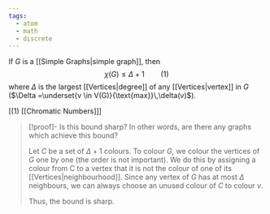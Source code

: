 ```yaml
---
tags:
  - atom
  - math
  - discrete
---
```

If $G$ is a [[Simple Graphs|simple graph]], then 
$$\chi(G) \le \Delta +1 \hspace{2em} (1)$$
where $\Delta$ is the largest [[Vertices|degree]] of any [[Vertices|vertex]] in $G$ ($\Delta =\underset{v \in V(G)}{\text{max}}\,\delta(v)$).

\[$(1)$ [[Chromatic Numbers]]\]

> [!proof]- Is this bound sharp?
> In other words, are there any graphs which achieve this bound?
>
> Let $C$ be a set of $\Delta + 1$ colours. To colour $G$, we colour the vertices of $G$ one by one (the order is not important). We do this by assigning a colour from C to a vertex that it is not the colour of one of its [[Vertices|neighbourhood]]. Since any vertex of $G$ has at most $\Delta$ neighbours, we can always choose an unused colour of $C$ to colour $v$.
> 
> Thus, the bound is sharp.

[^1]: [[Chromatic Numbers]]